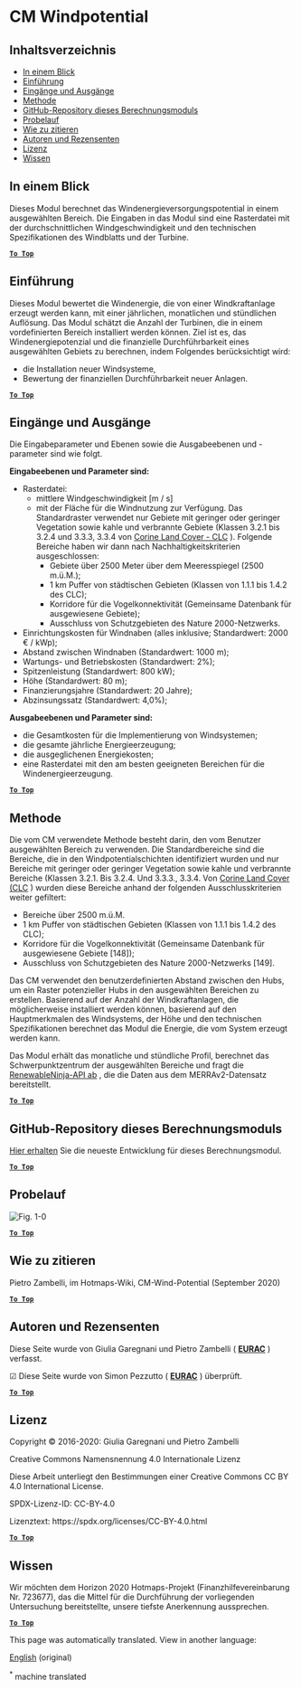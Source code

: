 <h1> <a class="anchor" id="cm-wind-potential" href="#cm-wind-potential"><i class="fa fa-link"></i></a> CM Windpotential </h1><h2> <a class="anchor" id="table-of-contents" href="#table-of-contents"><i class="fa fa-link"></i></a> Inhaltsverzeichnis </h2><ul><li> <a href="#in-a-glance">In einem Blick</a> </li><li> <a href="#introduction">Einführung</a> </li><li> <a href="#inputs-and-outputs">Eingänge und Ausgänge</a> </li><li> <a href="#method">Methode</a> </li><li> <a href="#github-repository-of-this-calculation-module">GitHub-Repository dieses Berechnungsmoduls</a> </li><li> <a href="#sample-run">Probelauf</a> </li><li> <a href="#how-to-cite">Wie zu zitieren</a> </li><li> <a href="#authors-and-reviewers">Autoren und Rezensenten</a> </li><li> <a href="#license">Lizenz</a> </li><li> <a href="#acknowledgement">Wissen</a> </li></ul><h2> <a class="anchor" id="in-a-glance" href="#in-a-glance"><i class="fa fa-link"></i></a> In einem Blick </h2><p> Dieses Modul berechnet das Windenergieversorgungspotential in einem ausgewählten Bereich. Die Eingaben in das Modul sind eine Rasterdatei mit der durchschnittlichen Windgeschwindigkeit und den technischen Spezifikationen des Windblatts und der Turbine. </p><p> <a href="#table-of-contents"><strong><code>To Top</code></strong></a> </p> <h2> <a class="anchor" id="introduction" href="#introduction"><i class="fa fa-link"></i></a> Einführung </h2><p> Dieses Modul bewertet die Windenergie, die von einer Windkraftanlage erzeugt werden kann, mit einer jährlichen, monatlichen und stündlichen Auflösung. Das Modul schätzt die Anzahl der Turbinen, die in einem vordefinierten Bereich installiert werden können. Ziel ist es, das Windenergiepotenzial und die finanzielle Durchführbarkeit eines ausgewählten Gebiets zu berechnen, indem Folgendes berücksichtigt wird: </p><ul><li> die Installation neuer Windsysteme, </li><li> Bewertung der finanziellen Durchführbarkeit neuer Anlagen. </li></ul><p> <a href="#table-of-contents"><strong><code>To Top</code></strong></a> </p> <h2> <a class="anchor" id="inputs-and-outputs" href="#inputs-and-outputs"><i class="fa fa-link"></i></a> Eingänge und Ausgänge </h2><p> Die Eingabeparameter und Ebenen sowie die Ausgabeebenen und -parameter sind wie folgt. </p><p> <strong>Eingabeebenen und Parameter sind:</strong> </p><ul><li> Rasterdatei: <ul><li> mittlere Windgeschwindigkeit [m / s] </li><li> mit der Fläche für die Windnutzung zur Verfügung. Das Standardraster verwendet nur Gebiete mit geringer oder geringer Vegetation sowie kahle und verbrannte Gebiete (Klassen 3.2.1 bis 3.2.4 und 3.3.3, 3.3.4 von <a href="https://land.copernicus.eu/pan-european/corine-land-cover">Corine Land Cover - CLC</a> ). Folgende Bereiche haben wir dann nach Nachhaltigkeitskriterien ausgeschlossen: <ul><li> Gebiete über 2500 Meter über dem Meeresspiegel (2500 m.ü.M.); </li><li> 1 km Puffer von städtischen Gebieten (Klassen von 1.1.1 bis 1.4.2 des CLC); </li><li> Korridore für die Vogelkonnektivität (Gemeinsame Datenbank für ausgewiesene Gebiete); </li><li> Ausschluss von Schutzgebieten des Nature 2000-Netzwerks. </li></ul></li></ul></li><li> Einrichtungskosten für Windnaben (alles inklusive; Standardwert: 2000 € / kWp); </li><li> Abstand zwischen Windnaben (Standardwert: 1000 m); </li><li> Wartungs- und Betriebskosten (Standardwert: 2%); </li><li> Spitzenleistung (Standardwert: 800 kW); </li><li> Höhe (Standardwert: 80 m); </li><li> Finanzierungsjahre (Standardwert: 20 Jahre); </li><li> Abzinsungssatz (Standardwert: 4,0%); </li></ul><p> <strong>Ausgabeebenen und Parameter sind:</strong> </p><ul><li> die Gesamtkosten für die Implementierung von Windsystemen; </li><li> die gesamte jährliche Energieerzeugung; </li><li> die ausgeglichenen Energiekosten; </li><li> eine Rasterdatei mit den am besten geeigneten Bereichen für die Windenergieerzeugung. </li></ul><p> <a href="#table-of-contents"><strong><code>To Top</code></strong></a> </p> <h2> <a class="anchor" id="method" href="#method"><i class="fa fa-link"></i></a> Methode </h2><p> Die vom CM verwendete Methode besteht darin, den vom Benutzer ausgewählten Bereich zu verwenden. Die Standardbereiche sind die Bereiche, die in den Windpotentialschichten identifiziert wurden und nur Bereiche mit geringer oder geringer Vegetation sowie kahle und verbrannte Bereiche (Klassen 3.2.1. Bis 3.2.4. Und 3.3.3., 3.3.4. Von <a href="https://land.copernicus.eu/pan-european/corine-land-cover">Corine Land Cover (CLC</a> ) wurden diese Bereiche anhand der folgenden Ausschlusskriterien weiter gefiltert: </p><ul><li> Bereiche über 2500 m.ü.M. </li><li> 1 km Puffer von städtischen Gebieten (Klassen von 1.1.1 bis 1.4.2 des CLC); </li><li> Korridore für die Vogelkonnektivität (Gemeinsame Datenbank für ausgewiesene Gebiete [148]); </li><li> Ausschluss von Schutzgebieten des Nature 2000-Netzwerks [149]. </li></ul><p> Das CM verwendet den benutzerdefinierten Abstand zwischen den Hubs, um ein Raster potenzieller Hubs in den ausgewählten Bereichen zu erstellen. Basierend auf der Anzahl der Windkraftanlagen, die möglicherweise installiert werden können, basierend auf den Hauptmerkmalen des Windsystems, der Höhe und den technischen Spezifikationen berechnet das Modul die Energie, die vom System erzeugt werden kann. </p><p> Das Modul erhält das monatliche und stündliche Profil, berechnet das Schwerpunktzentrum der ausgewählten Bereiche und fragt die <a href="https://www.renewables.ninja/">RenewableNinja-API ab</a> , die die Daten aus dem MERRAv2-Datensatz bereitstellt. </p><p> <a href="#table-of-contents"><strong><code>To Top</code></strong></a> </p> <h2> <a class="anchor" id="github-repository-of-this-calculation-module" href="#github-repository-of-this-calculation-module"><i class="fa fa-link"></i></a> GitHub-Repository dieses Berechnungsmoduls </h2><p> <a href="https://github.com/HotMaps/wind_potential">Hier erhalten</a> Sie die neueste Entwicklung für dieses Berechnungsmodul. </p><p> <a href="#table-of-contents"><strong><code>To Top</code></strong></a> </p> <h2> <a class="anchor" id="sample-run" href="#sample-run"><i class="fa fa-link"></i></a> Probelauf </h2><p><img alt="Fig. 1-0" src="https://wiki.hotmaps.hevs.ch/en/CM-Wind-potential/cm-wind.png" title="Führen Sie das Wind CM aus"/></p><p> <a href="#table-of-contents"><strong><code>To Top</code></strong></a> </p> <h2> <a class="anchor" id="how-to-cite" href="#how-to-cite"><i class="fa fa-link"></i></a> Wie zu zitieren </h2><p> Pietro Zambelli, im Hotmaps-Wiki, CM-Wind-Potential (September 2020) </p><p> <a href="#table-of-contents"><strong><code>To Top</code></strong></a> </p> <h2> <a class="anchor" id="authors-and-reviewers" href="#authors-and-reviewers"><i class="fa fa-link"></i></a> Autoren und Rezensenten </h2><p> Diese Seite wurde von Giulia Garegnani und Pietro Zambelli ( <strong><a href="http://www.eurac.edu">EURAC</a></strong> ) verfasst. </p><p> ☑ Diese Seite wurde von Simon Pezzutto ( <strong><a href="http://www.eurac.edu">EURAC</a></strong> ) überprüft. </p><p> <a href="#table-of-contents"><strong><code>To Top</code></strong></a> </p> <h2> <a class="anchor" id="license" href="#license"><i class="fa fa-link"></i></a> Lizenz </h2><p> Copyright © 2016-2020: Giulia Garegnani und Pietro Zambelli </p><p> Creative Commons Namensnennung 4.0 Internationale Lizenz </p><p> Diese Arbeit unterliegt den Bestimmungen einer Creative Commons CC BY 4.0 International License. </p><p> SPDX-Lizenz-ID: CC-BY-4.0 </p><p> Lizenztext: https://spdx.org/licenses/CC-BY-4.0.html </p><p> <a href="#table-of-contents"><strong><code>To Top</code></strong></a> </p> <h2> <a class="anchor" id="acknowledgement" href="#acknowledgement"><i class="fa fa-link"></i></a> Wissen </h2><p> Wir möchten dem Horizon 2020 Hotmaps-Projekt (Finanzhilfevereinbarung Nr. 723677), das die Mittel für die Durchführung der vorliegenden Untersuchung bereitstellte, unsere tiefste Anerkennung aussprechen. </p><p> <a href="#table-of-contents"><strong><code>To Top</code></strong></a> </p>
<!--- THIS IS A SUPER UNIQUE IDENTIFIER -->

This page was automatically translated. View in another language:

[English](../en/CM-Wind-potential) (original)  

<sup>\*</sup> machine translated
